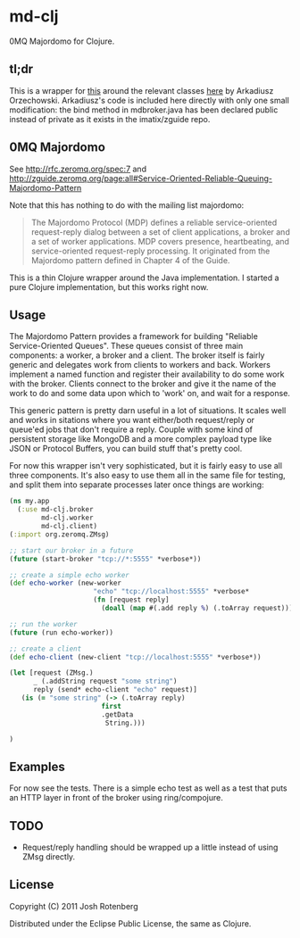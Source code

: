 # md-clj

0MQ Majordomo for Clojure.

## tl;dr

This is a wrapper for [this](http://rfc.zeromq.org/spec:7) around the
relevant classes
[here](https://github.com/imatix/zguide/tree/master/examples/Java) by
Arkadiusz Orzechowski. Arkadiusz's code is included here directly with
only one small modification: the bind method in mdbroker.java has been
declared public instead of private as it exists in the imatix/zguide
repo.

## 0MQ Majordomo

See http://rfc.zeromq.org/spec:7 and http://zguide.zeromq.org/page:all#Service-Oriented-Reliable-Queuing-Majordomo-Pattern

Note that this has nothing to do with the mailing list majordomo:

> The Majordomo Protocol (MDP) defines a reliable service-oriented
> request-reply dialog between a set of client applications, a broker
> and a set of worker applications. MDP covers presence, heartbeating,
> and service-oriented request-reply processing. It originated from the
> Majordomo pattern defined in Chapter 4 of the Guide.

This is a thin Clojure wrapper around the Java implementation. I
started a pure Clojure implementation, but this works right now.

## Usage

The Majordomo Pattern provides a framework for building "Reliable
Service-Oriented Queues". These queues consist of three main
components: a worker, a broker and a client. The broker itself is
fairly generic and delegates work from clients to workers and
back. Workers implement a named function and register their
availability to do some work with the broker. Clients connect to the
broker and give it the name of the work to do and some data upon which
to 'work' on, and wait for a response.

This generic pattern is pretty darn useful in a lot of situations. It
scales well and works in sitations where you want either/both
request/reply or queue'ed jobs that don't require a reply. Couple with
some kind of persistent storage like MongoDB and a more complex
payload type like JSON or Protocol Buffers, you can build stuff that's
pretty cool.

For now this wrapper isn't very sophisticated, but it is fairly easy
to use all three components. It's also easy to use them all in the
same file for testing, and split them into separate processes later
once things are working:

```clojure
(ns my.app
  (:use md-clj.broker
        md-clj.worker
        md-clj.client)
(:import org.zeromq.ZMsg)

;; start our broker in a future 
(future (start-broker "tcp://*:5555" *verbose*))

;; create a simple echo worker
(def echo-worker (new-worker
                     "echo" "tcp://localhost:5555" *verbose*
                     (fn [request reply]
                       (doall (map #(.add reply %) (.toArray request))))))

;; run the worker
(future (run echo-worker))

;; create a client
(def echo-client (new-client "tcp://localhost:5555" *verbose*))

(let [request (ZMsg.)
      _ (.addString request "some string")
      reply (send* echo-client "echo" request)]
   (is (= "some string" (-> (.toArray reply)
                       first
                       .getData
                        String.)))

)
```

## Examples

For now see the tests. There is a simple echo test as well as a test
that puts an HTTP layer in front of the broker using ring/compojure. 

## TODO
* Request/reply handling should be wrapped up a little instead of using ZMsg directly.


## License

Copyright (C) 2011 Josh Rotenberg

Distributed under the Eclipse Public License, the same as Clojure.
